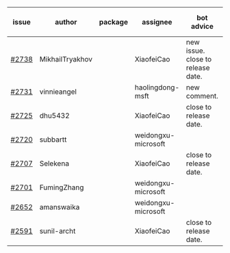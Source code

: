 | issue | author | package | assignee | bot advice | created date of issue | target release date | date from target |
| ------ | ------ | ------ | ------ | ------ | ------ | ------ | :-----: |
| [#2738](https://github.com/Azure/sdk-release-request/issues/2738) | MikhailTryakhov |  | XiaofeiCao | new issue. close to release date.  | 04-25 | 05-02 | 1 |
| [#2731](https://github.com/Azure/sdk-release-request/issues/2731) | vinnieangel |  | haolingdong-msft | new comment. | 04-21 | 05-05 |  |
| [#2725](https://github.com/Azure/sdk-release-request/issues/2725) | dhu5432 |  | XiaofeiCao | close to release date.  | 04-21 | 05-02 | 1 |
| [#2720](https://github.com/Azure/sdk-release-request/issues/2720) | subbartt |  | weidongxu-microsoft |  | 04-20 | 05-09 |  |
| [#2707](https://github.com/Azure/sdk-release-request/issues/2707) | Selekena |  | XiaofeiCao | close to release date.  | 04-15 | 05-02 | 1 |
| [#2701](https://github.com/Azure/sdk-release-request/issues/2701) | FumingZhang |  | weidongxu-microsoft |  | 04-15 | 04-19 |  |
| [#2652](https://github.com/Azure/sdk-release-request/issues/2652) | amanswaika |  | weidongxu-microsoft |  | 04-01 | 04-11 |  |
| [#2591](https://github.com/Azure/sdk-release-request/issues/2591) | sunil-archt |  | XiaofeiCao | close to release date.  | 03-21 | 05-02 | 1 |
